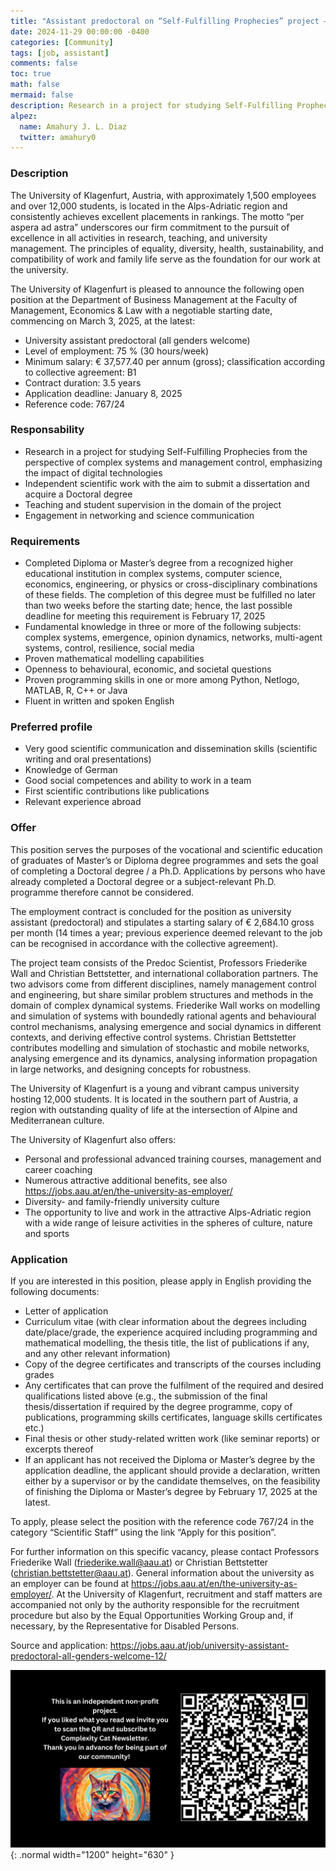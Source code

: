 ```yaml
---
title: "Assistant predoctoral on “Self-Fulfilling Prophecies” project – Universität Klagenfurt"
date: 2024-11-29 00:00:00 -0400
categories: [Community]
tags: [job, assistant]
comments: false
toc: true
math: false
mermaid: false
description: Research in a project for studying Self-Fulfilling Prophecies from the perspective of complex systems and management control, emphasizing the impact of digital technologies.
alpez:
  name: Amahury J. L. Diaz
  twitter: amahury0
---
```

### Description
The University of Klagenfurt, Austria, with approximately 1,500 employees and over 12,000 students, is located in the Alps-Adriatic region and consistently achieves excellent placements in rankings. The motto “per aspera ad astra” underscores our firm commitment to the pursuit of excellence in all activities in research, teaching, and university management. The principles of equality, diversity, health, sustainability, and compatibility of work and family life serve as the foundation for our work at the university.

The University of Klagenfurt is pleased to announce the following open position at the Department of Business Management at the Faculty of Management, Economics & Law with a negotiable starting date, commencing on March 3, 2025, at the latest:

- University assistant predoctoral (all genders welcome)
- Level of employment: 75 % (30 hours/week)
- Minimum salary: € 37,577.40 per annum (gross); classification according to collective agreement: B1
- Contract duration: 3.5 years
- Application deadline: January 8, 2025
- Reference code: 767/24

### Responsability
- Research in a project for studying Self-Fulfilling Prophecies from the perspective of complex systems and management control, emphasizing the impact of digital technologies
- Independent scientific work with the aim to submit a dissertation and acquire a Doctoral degree
- Teaching and student supervision in the domain of the project
- Engagement in networking and science communication

### Requirements
- Completed Diploma or Master’s degree from a recognized higher educational institution in complex systems, computer science, economics, engineering, or physics or cross-disciplinary combinations of these fields. The completion of this degree must be fulfilled no later than two weeks before the starting date; hence, the last possible deadline for meeting this requirement is February 17, 2025
- Fundamental knowledge in three or more of the following subjects: complex systems, emergence, opinion dynamics, networks, multi-agent systems, control, resilience, social media
- Proven mathematical modelling capabilities
- Openness to behavioural, economic, and societal questions
- Proven programming skills in one or more among Python, Netlogo, MATLAB, R, C++ or Java
- Fluent in written and spoken English

### Preferred profile
- Very good scientific communication and dissemination skills (scientific writing and oral presentations)
- Knowledge of German
- Good social competences and ability to work in a team
- First scientific contributions like publications
- Relevant experience abroad

### Offer
This position serves the purposes of the vocational and scientific education of graduates of Master’s or Diploma degree programmes and sets the goal of completing a Doctoral degree / a Ph.D. Applications by persons who have already completed a Doctoral degree or a subject-relevant Ph.D. programme therefore cannot be considered.

The employment contract is concluded for the position as university assistant (predoctoral) and stipulates a starting salary of € 2,684.10 gross per month (14 times a year; previous experience deemed relevant to the job can be recognised in accordance with the collective agreement).

The project team consists of the Predoc Scientist, Professors Friederike Wall and Christian Bettstetter, and international collaboration partners. The two advisors come from different disciplines, namely management control and engineering, but share similar problem structures and methods in the domain of complex dynamical systems. Friederike Wall works on modelling and simulation of systems with boundedly rational agents and behavioural control mechanisms, analysing emergence and social dynamics in different contexts, and deriving effective control systems. Christian Bettstetter contributes modelling and simulation of stochastic and mobile networks, analysing emergence and its dynamics, analysing information propagation in large networks, and designing concepts for robustness.

The University of Klagenfurt is a young and vibrant campus university hosting 12,000 students. It is located in the southern part of Austria, a region with outstanding quality of life at the intersection of Alpine and Mediterranean culture.

The University of Klagenfurt also offers:
- Personal and professional advanced training courses, management and career coaching
- Numerous attractive additional benefits, see also https://jobs.aau.at/en/the-university-as-employer/
- Diversity- and family-friendly university culture
- The opportunity to live and work in the attractive Alps-Adriatic region with a wide range of leisure activities in the spheres of culture, nature and sports

### Application
If you are interested in this position, please apply in English providing the following documents:
- Letter of application
- Curriculum vitae (with clear information about the degrees including date/place/grade, the experience acquired including programming and mathematical modelling, the thesis title, the list of publications if any, and any other relevant information)
- Copy of the degree certificates and transcripts of the courses including grades
- Any certificates that can prove the fulfilment of the required and desired qualifications listed above (e.g., the submission of the final thesis/dissertation if required by the degree programme, copy of publications, programming skills certificates, language skills certificates etc.)
- Final thesis or other study-related written work (like seminar reports) or excerpts thereof
- If an applicant has not received the Diploma or Master’s degree by the application deadline, the applicant should provide a declaration, written either by a supervisor or by the candidate themselves, on the feasibility of finishing the Diploma or Master’s degree by February 17, 2025 at the latest.

To apply, please select the position with the reference code 767/24 in the category “Scientific Staff” using the link “Apply for this position”.

For further information on this specific vacancy, please contact Professors Friederike Wall (friederike.wall@aau.at) or Christian Bettstetter (christian.bettstetter@aau.at). General information about the university as an employer can be found at https://jobs.aau.at/en/the-university-as-employer/. At the University of Klagenfurt, recruitment and staff matters are accompanied not only by the authority responsible for the recruitment procedure but also by the Equal Opportunities Working Group and, if necessary, by the Representative for Disabled Persons.

Source and application: https://jobs.aau.at/job/university-assistant-predoctoral-all-genders-welcome-12/

![Desktop View](/assets/img/fix/complexity-cat-newsletter.png){: .normal width="1200" height="630" }
